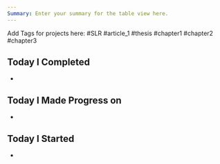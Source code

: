 ```yaml
---
Summary: Enter your summary for the table view here.
---
```

Add Tags for projects here: 
#SLR #article_1 #thesis #chapter1 #chapter2 #chapter3




## Today I Completed 
-
## Today I Made Progress on 
-
## Today I Started 
-